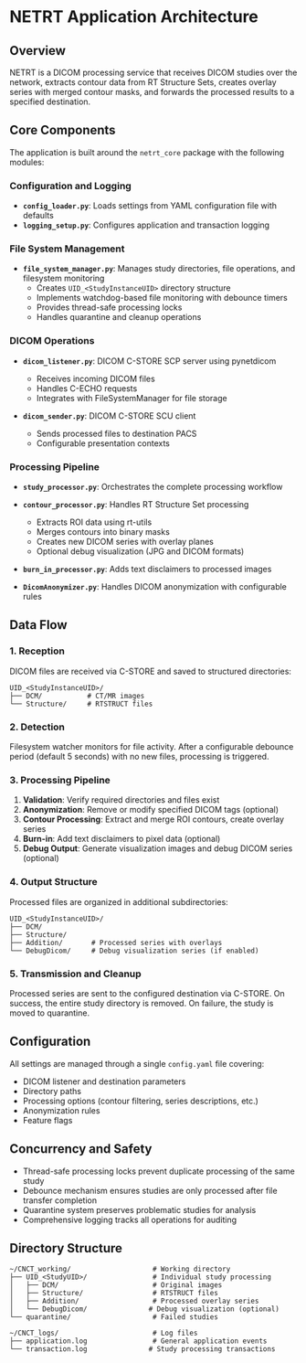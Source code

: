 # NETRT Application Architecture

## Overview

NETRT is a DICOM processing service that receives DICOM studies over the network, extracts contour data from RT Structure Sets, creates overlay series with merged contour masks, and forwards the processed results to a specified destination.

## Core Components

The application is built around the `netrt_core` package with the following modules:

### Configuration and Logging
- **`config_loader.py`**: Loads settings from YAML configuration file with defaults
- **`logging_setup.py`**: Configures application and transaction logging

### File System Management
- **`file_system_manager.py`**: Manages study directories, file operations, and filesystem monitoring
  - Creates `UID_<StudyInstanceUID>` directory structure
  - Implements watchdog-based file monitoring with debounce timers
  - Provides thread-safe processing locks
  - Handles quarantine and cleanup operations

### DICOM Operations
- **`dicom_listener.py`**: DICOM C-STORE SCP server using pynetdicom
  - Receives incoming DICOM files
  - Handles C-ECHO requests
  - Integrates with FileSystemManager for file storage

- **`dicom_sender.py`**: DICOM C-STORE SCU client
  - Sends processed files to destination PACS
  - Configurable presentation contexts

### Processing Pipeline
- **`study_processor.py`**: Orchestrates the complete processing workflow
- **`contour_processor.py`**: Handles RT Structure Set processing
  - Extracts ROI data using rt-utils
  - Merges contours into binary masks
  - Creates new DICOM series with overlay planes
  - Optional debug visualization (JPG and DICOM formats)

- **`burn_in_processor.py`**: Adds text disclaimers to processed images
- **`DicomAnonymizer.py`**: Handles DICOM anonymization with configurable rules

## Data Flow

### 1. Reception
DICOM files are received via C-STORE and saved to structured directories:
```
UID_<StudyInstanceUID>/
├── DCM/           # CT/MR images
└── Structure/     # RTSTRUCT files
```

### 2. Detection
Filesystem watcher monitors for file activity. After a configurable debounce period (default 5 seconds) with no new files, processing is triggered.

### 3. Processing Pipeline
1. **Validation**: Verify required directories and files exist
2. **Anonymization**: Remove or modify specified DICOM tags (optional)
3. **Contour Processing**: Extract and merge ROI contours, create overlay series
4. **Burn-in**: Add text disclaimers to pixel data (optional)
5. **Debug Output**: Generate visualization images and debug DICOM series (optional)

### 4. Output Structure
Processed files are organized in additional subdirectories:
```
UID_<StudyInstanceUID>/
├── DCM/
├── Structure/
├── Addition/       # Processed series with overlays
└── DebugDicom/     # Debug visualization series (if enabled)
```

### 5. Transmission and Cleanup
Processed series are sent to the configured destination via C-STORE. On success, the entire study directory is removed. On failure, the study is moved to quarantine.

## Configuration

All settings are managed through a single `config.yaml` file covering:
- DICOM listener and destination parameters
- Directory paths
- Processing options (contour filtering, series descriptions, etc.)
- Anonymization rules
- Feature flags

## Concurrency and Safety

- Thread-safe processing locks prevent duplicate processing of the same study
- Debounce mechanism ensures studies are only processed after file transfer completion
- Quarantine system preserves problematic studies for analysis
- Comprehensive logging tracks all operations for auditing

## Directory Structure

```
~/CNCT_working/                    # Working directory
├── UID_<StudyUID>/                # Individual study processing
│   ├── DCM/                       # Original images
│   ├── Structure/                 # RTSTRUCT files
│   ├── Addition/                  # Processed overlay series
│   └── DebugDicom/               # Debug visualization (optional)
└── quarantine/                    # Failed studies

~/CNCT_logs/                       # Log files
├── application.log                # General application events
└── transaction.log               # Study processing transactions
```